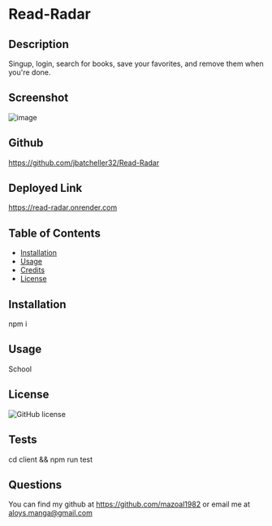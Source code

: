# Read-Radar


## Description

Singup, login, search for books, save your favorites, and remove them when you're done.

## Screenshot
![image](https://github.com/jbatcheller32/Read-Radar/assets/91248776/6eacf84f-07a5-44eb-862c-c58e73f8dcfe)


## Github

https://github.com/jbatcheller32/Read-Radar


## Deployed Link
https://read-radar.onrender.com 

## Table of Contents 
- [Installation](#installation)
- [Usage](#usage)
- [Credits](#credits)
- [License](#license)
 

## Installation
 
npm i
 
## Usage
 
School
 
## License
 

  ![GitHub license](https://img.shields.io/badge/license-MIT-blue.svg)
  

 
## Tests
 
cd client && npm run test
 
## Questions
 
 You can find my github at https://github.com/mazoal1982 or email me at aloys.manga@gmail.com
